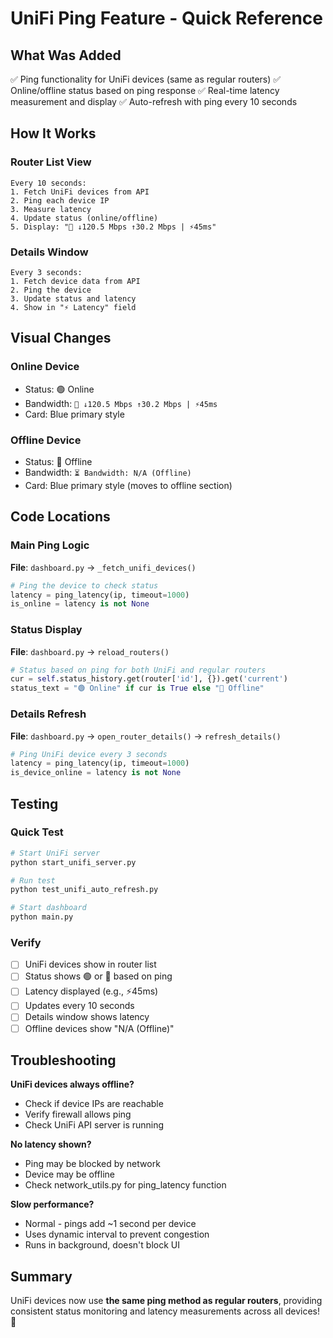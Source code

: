 # UniFi Ping Feature - Quick Reference

## What Was Added
✅ Ping functionality for UniFi devices (same as regular routers)
✅ Online/offline status based on ping response
✅ Real-time latency measurement and display
✅ Auto-refresh with ping every 10 seconds

## How It Works

### Router List View
```
Every 10 seconds:
1. Fetch UniFi devices from API
2. Ping each device IP
3. Measure latency
4. Update status (online/offline)
5. Display: "📶 ↓120.5 Mbps ↑30.2 Mbps | ⚡45ms"
```

### Details Window
```
Every 3 seconds:
1. Fetch device data from API
2. Ping the device
3. Update status and latency
4. Show in "⚡ Latency" field
```

## Visual Changes

### Online Device
- Status: 🟢 Online
- Bandwidth: `📶 ↓120.5 Mbps ↑30.2 Mbps | ⚡45ms`
- Card: Blue primary style

### Offline Device
- Status: 🔴 Offline
- Bandwidth: `⏳ Bandwidth: N/A (Offline)`
- Card: Blue primary style (moves to offline section)

## Code Locations

### Main Ping Logic
**File**: `dashboard.py` → `_fetch_unifi_devices()`
```python
# Ping the device to check status
latency = ping_latency(ip, timeout=1000)
is_online = latency is not None
```

### Status Display
**File**: `dashboard.py` → `reload_routers()`
```python
# Status based on ping for both UniFi and regular routers
cur = self.status_history.get(router['id'], {}).get('current')
status_text = "🟢 Online" if cur is True else "🔴 Offline"
```

### Details Refresh
**File**: `dashboard.py` → `open_router_details()` → `refresh_details()`
```python
# Ping UniFi device every 3 seconds
latency = ping_latency(ip, timeout=1000)
is_device_online = latency is not None
```

## Testing

### Quick Test
```bash
# Start UniFi server
python start_unifi_server.py

# Run test
python test_unifi_auto_refresh.py

# Start dashboard
python main.py
```

### Verify
- [ ] UniFi devices show in router list
- [ ] Status shows 🟢 or 🔴 based on ping
- [ ] Latency displayed (e.g., ⚡45ms)
- [ ] Updates every 10 seconds
- [ ] Details window shows latency
- [ ] Offline devices show "N/A (Offline)"

## Troubleshooting

**UniFi devices always offline?**
- Check if device IPs are reachable
- Verify firewall allows ping
- Check UniFi API server is running

**No latency shown?**
- Ping may be blocked by network
- Device may be offline
- Check network_utils.py for ping_latency function

**Slow performance?**
- Normal - pings add ~1 second per device
- Uses dynamic interval to prevent congestion
- Runs in background, doesn't block UI

## Summary
UniFi devices now use **the same ping method as regular routers**, providing consistent status monitoring and latency measurements across all devices! 🎯
